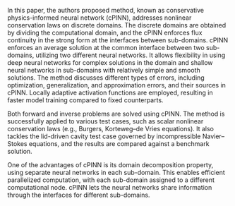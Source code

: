 In this paper, the authors proposed method, known as conservative physics-informed neural network (cPINN), addresses nonlinear conservation laws on discrete domains. The discrete domains are obtained by dividing the computational domain, and the cPINN enforces flux continuity in the strong form at the interfaces between sub-domains. cPINN enforces an average solution at the common interface between two sub-domains, utilizing two different neural networks. It allows flexibility in using deep neural networks for complex solutions in the domain and shallow neural networks in sub-domains with relatively simple and smooth solutions. The method discusses different types of errors, including optimization, generalization, and approximation errors, and their sources in cPINN. Locally adaptive activation functions are employed, resulting in faster model training compared to fixed counterparts.

Both forward and inverse problems are solved using cPINN. The method is successfully applied to various test cases, such as scalar nonlinear conservation laws (e.g., Burgers, Korteweg–de Vries equations). It also tackles the lid-driven cavity test case governed by incompressible Navier–Stokes equations, and the results are compared against a benchmark solution.

One of the advantages of cPINN is its domain decomposition property, using separate neural networks in each sub-domain. This enables efficient parallelized computation, with each sub-domain assigned to a different computational node. cPINN lets the neural networks share information through the interfaces for different sub-domains.
